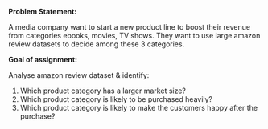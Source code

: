 **Problem Statement:**

A media company want to start a new product line to boost their revenue from categories ebooks, movies, TV shows. They want to use large amazon review datasets to decide among these 3 categories.

**Goal of assignment:**

Analyse amazon review dataset & identify:
1. Which product category has a larger market size?
2. Which product category is likely to be purchased heavily?
3. Which product category is likely to make the customers happy after the purchase?
